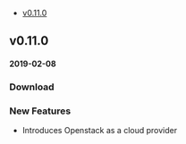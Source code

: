   - [v0.11.0](#v0110)

## v0.11.0
#### 2019-02-08

### Download

### New Features
  * Introduces Openstack as a cloud provider

